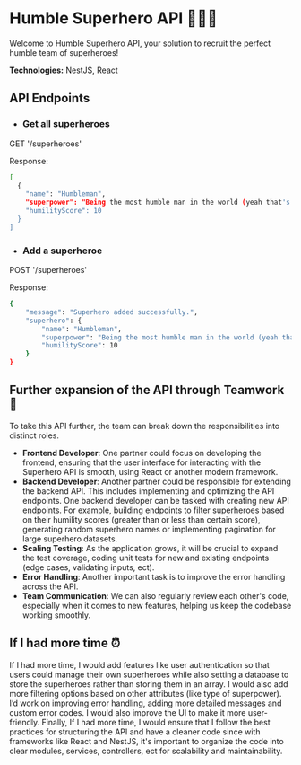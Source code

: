 # Humble Superhero API 🦸🏻‍♀️
Welcome to Humble Superhero API, your solution to recruit the perfect humble team of superheroes!

**Technologies:** NestJS, React

## API Endpoints
- ### Get all superheroes

GET '/superheroes'

Response:  
```bash
[
  {
    "name": "Humbleman",
    "superpower": "Being the most humble man in the world (yeah that's it, he truly is humble)",
    "humilityScore": 10
  }
]
```

- ### Add a superheroe

POST '/superheroes'

Response:
```bash
{
    "message": "Superhero added successfully.",
    "superhero": {
        "name": "Humbleman",
        "superpower": "Being the most humble man in the world (yeah that's it, he truly is humble)",
        "humilityScore": 10
    }
}
```

## Further expansion of the API through Teamwork 🤝

To take this API further, the team can break down the responsibilities into distinct roles.
- **Frontend Developer**: One partner could focus on developing the frontend, ensuring that the user interface for interacting with the Superhero API is smooth, using React or another modern framework.
- **Backend Developer**: Another partner could be responsible for extending the backend API. This includes implementing and optimizing the API endpoints. One backend developer can be tasked with creating new API endpoints. For example, building endpoints to filter superheroes based on their humility scores (greater than or less than certain score), generating random superhero names or implementing pagination for large superhero datasets.
- **Scaling Testing**: As the application grows, it will be crucial to expand the test coverage, coding unit tests for new and existing endpoints (edge cases, validating inputs, ect).
- **Error Handling**: Another important task is to improve the error handling across the API.
- **Team Communication**: We can also regularly review each other's code, especially when it comes to new features, helping us keep the codebase working smoothly.

## If I had more time ⏰
If I had more time, I would add features like user authentication so that users could manage their own superheroes while also setting a database to store the superheroes rather than storing them in an array. I would also add more filtering options based on other attributes (like type of superpower). I’d work on improving error handling, adding more detailed messages and custom error codes. I would also improve the UI to make it more user-friendly. Finally, If I had more time, I would ensure that I follow the best practices for structuring the API and have a cleaner code since with frameworks like React and NestJS, it's important to organize the code into clear modules, services, controllers, ect for scalability and maintainability.
